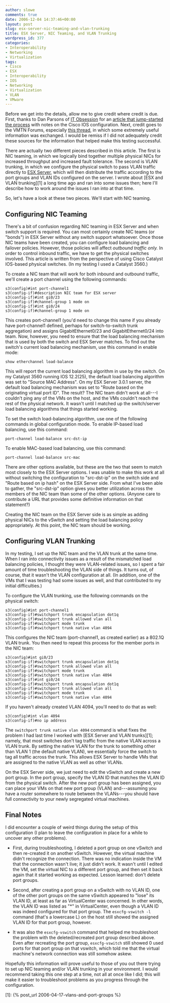 ```yaml
---
author: slowe
comments: true
date: 2006-12-04 14:37:46+00:00
layout: post
slug: esx-server-nic-teaming-and-vlan-trunking
title: ESX Server, NIC Teaming, and VLAN Trunking
wordpress_id: 377
categories:
- Interoperability
- Networking
- Virtualization
tags:
- Cisco
- ESX
- Interoperability
- IOS
- Networking
- Virtualization
- VLAN
- VMware
---
```


Before we get into the details, allow me to give credit where credit is due. First, thanks to Dan Parsons of [IT Obsession](http://www.itobsession.com/) for an [article that jump-started the process](http://www.itobsession.com/2005/12/20/nic-teaming-8023ad-in-vmware-esx-server/) with notes on the Cisco IOS configuration. Next, credit goes to the VMTN Forums, especially [this thread](http://www.vmware.com/community/thread.jspa?messageID=445938&#445938), in which some extremely useful information was exchanged. I would be remiss if I did not adequately credit these sources for the information that helped make this testing successful.

There are actually two different pieces described in this article. The first is NIC teaming, in which we logically bind together multiple physical NICs for increased throughput and increased fault tolerance. The second is VLAN trunking, in which we configure the physical switch to pass VLAN traffic directly to [ESX Server](http://www.vmware.com/products/vi/esx/), which will then distribute the traffic according to the port groups and VLAN IDs configured on the server. I wrote about [ESX and VLAN trunking][1] a long time ago and ran into some issues then; here I'll describe how to work around the issues I ran into at that time.

So, let's have a look at these two pieces. We'll start with NIC teaming.

## Configuring NIC Teaming

There's a bit of confusion regarding NIC teaming in ESX Server and when switch support is required. You can most certainly create NIC teams (or "bonds") in ESX Server without any switch support whatsoever. Once those NIC teams have been created, you can configure load balancing and failover policies. However, those policies will affect _outbound traffic only._ In order to control inbound traffic, we have to get the physical switches involved. This article is written from the perspective of using Cisco Catalyst IOS-based physical switches. (In my testing I used a Catalyst 3560.)

To create a NIC team that will work for both inbound and outbound traffic, we'll create a port channel using the following commands:

	s3(config)#int port-channel1  
	s3(config-if)#description NIC team for ESX server  
	s3(config-if)#int gi0/23  
	s3(config-if)#channel-group 1 mode on  
	s3(config-if)#int gi0/24  
	s3(config-if)#channel-group 1 mode on

This creates port-channel1 (you'd need to change this name if you already have port-channel1 defined, perhaps for switch-to-switch trunk aggregation) and assigns GigabitEthernet0/23 and GigabitEthernet0/24 into team. Now, however, you need to ensure that the load balancing mechanism that is used by both the switch and ESX Server matches. To find out the switch's current load balancing mechanism, use this command in enable mode:

	show etherchannel load-balance

This will report the current load balancing algorithm in use by the switch. On my Catalyst 3560 running IOS 12.2(25), the default load balancing algorithm was set to "Source MAC Address". On my ESX Server 3.0.1 server, the default load balancing mechanism was set to "Route based on the originating virtual port ID". The result? The NIC team didn't work at all---I couldn't ping any of the VMs on the host, and the VMs couldn't reach the rest of the physical network. It wasn't until I matched up the switch/server load balancing algorithms that things started working.

To set the switch load-balancing algorithm, use one of the following commands in global configuration mode. To enable IP-based load balancing, use this command:

	port-channel load-balance src-dst-ip

To enable MAC-based load balancing, use this command:

	port-channel load-balance src-mac

There are other options available, but these are the two that seem to match most closely to the ESX Server options. I was unable to make this work at all without switching the configuration to "src-dst-ip" on the switch side and "Route based on ip hash" on the ESX Server side. From what I've been able to gather, the "src-dst-ip" option gives you better utilization across the members of the NIC team than some of the other options. (Anyone care to contribute a URL that provides some definitive information on that statement?)

Creating the NIC team on the ESX Server side is as simple as adding physical NICs to the vSwitch and setting the load balancing policy appropriately. At this point, the NIC team should be working.

## Configuring VLAN Trunking

In my testing, I set up the NIC team and the VLAN trunk at the same time. When I ran into connectivity issues as a result of the mismatched load balancing policies, I thought they were VLAN-related issues, so I spent a fair amount of time troubleshooting the VLAN side of things. It turns out, of course, that it wasn't the VLAN configuration at all. (In addition, one of the VMs that I was testing had some issues as well, and that contributed to my initial difficulties.)

To configure the VLAN trunking, use the following commands on the physical switch:

	s3(config)#int port-channel1  
	s3(config-if)#switchport trunk encapsulation dot1q  
	s3(config-if)#switchport trunk allowed vlan all  
	s3(config-if)#switchport mode trunk  
	s3(config-if)#switchport trunk native vlan 4094

This configures the NIC team (port-channel1, as created earlier) as a 802.1Q VLAN trunk. You then need to repeat this process for the member ports in the NIC team:

	s3(config)#int gi0/23  
	s3(config-if)#switchport trunk encapsulation dot1q  
	s3(config-if)#switchport trunk allowed vlan all  
	s3(config-if)#switchport mode trunk  
	s3(config-if)#switchport trunk native vlan 4094  
	s3(config-if)#int gi0/24  
	s3(config-if)#switchport trunk encapsulation dot1q  
	s3(config-if)#switchport trunk allowed vlan all  
	s3(config-if)#switchport mode trunk  
	s3(config-if)#switchport trunk native vlan 4094

If you haven't already created VLAN 4094, you'll need to do that as well:

	s3(config)#int vlan 4094  
	s3(config-if)#no ip address

The `switchport trunk native vlan 4094` command is what fixes the problem I had last time I worked with [ESX Server and VLAN trunks][1]; namely, that most switches don't tag traffic from the native VLAN across a VLAN trunk. By setting the native VLAN for the trunk to something other than VLAN 1 (the default native VLAN), we essentially force the switch to tag all traffic across the trunk. This allows ESX Server to handle VMs that are assigned to the native VLAN as well as other VLANs.

On the ESX Server side, we just need to edit the vSwitch and create a new port group. In the port group, specify the VLAN ID that matches the VLAN ID from the physical switch. After the new port group has been assigned, you can place your VMs on that new port group (VLAN) and---assuming you have a router somewhere to route between the VLANs---you should have full connectivity to your newly segregated virtual machines.

## Final Notes

I did encounter a couple of weird things during the setup of this configuration (I plan to leave the configuration in place for a while to uncover any other problems).

* First, during troubleshooting, I deleted a port group on one vSwitch and then re-created it on another vSwitch. However, the virtual machine didn't recognize the connection. There was no indication inside the VM that the connection wasn't live; it just didn't work. It wasn't until I edited the VM, set the virtual NIC to a different port group, and then set it back again that it started working as expected. Lesson learned: don't delete port groups.

* Second, after creating a port group on a vSwitch with no VLAN ID, one of the other port groups on the same vSwitch appeared to "lose" its VLAN ID, at least as far as VirtualCenter was concerned. In other words, the VLAN ID was listed as "*" in VirtualCenter, even though a VLAN ID was indeed configured for that port group. The `esxcfg-vswitch -l` command (that's a lowercase L) on the host still showed the assigned VLAN ID for that port group, however.

* It was also the `esxcfg-vswitch` command that helped me troubleshoot the problem with the deleted/recreated port group described above. Even after recreating the port group, `esxcfg-vswitch` still showed 0 used ports for that port group on that vswitch, which told me that the virtual machine's network connection was still somehow askew.

Hopefully this information will prove useful to those of you out there trying to set up NIC teaming and/or VLAN trunking in your environment. I would recommend taking this one step at a time, not all at once like I did; this will make it easier to troubleshoot problems as you progress through the configuration.

[1]: {% post_url 2006-04-17-vlans-and-port-groups %}

